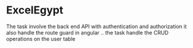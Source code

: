# ExcelEgypt
The task involve the back end API with authentication and authorization it also handle the route guard in angular .. the task handle the CRUD operations on the user table
